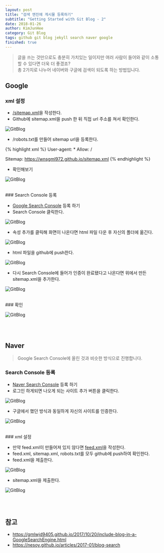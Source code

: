 ```yaml
---
layout: post
title: "검색 엔진에 게시물 등록하기"
subtitle: "Getting Started with Git Blog - 2"
date: 2018-01-26
author: KimJunHee
category: Git Blog
tags: github git blog jekyll search naver google
finished: true
---
```


> 글을 쓰는 것만으로도 충분히 가치있는 일이지만 여러 사람이 들어와 같이 소통할 수 있다면 더욱 더 좋겠죠? <br/>총 2가지로 나누어 네이버와 구글에 검색이 되도록 하는 방법입니다.

## Google

### xml 설정

* [/sitemap.xml](https://github.com/wnsgml972/wnsgml972.github.io/blob/master/sitemap.xml "sitemap.xml")을 작성한다.
* Github에 sitemap.xml을 push 한 뒤 직접 url 주소를 쳐서 확인한다.

![GitBlog](/assets/images/gitBlog/2/gitBlog_sitexml.png "site.xml")

* /robots.txt를 만들어 sitemap url을 등록한다.

{% highlight xml %}
User-agent: *
Allow: /

Sitemap: https://wnsgml972.github.io/sitemap.xml
{% endhighlight %}

* 확인해보기

![GitBlog](/assets/images/gitBlog/2/gitBlog_sitemapRobot.png "Confirm")


<br/>
### Search Console 등록

* [Google Search Console](https://www.google.com/webmasters/#?modal_active=none "Google Search") 등록 하기
* Search Console 클릭한다.

![GitBlog](/assets/images/gitBlog/2/gitBlog_search-console.png "Search")

* 속성 추가를 클릭해 화면이 나온다면 html 파일 다운 후 자신의 폴더에 옮긴다.

![GitBlog](/assets/images/gitBlog/2/gitBlog_complete.png "Complete")

* html 파일을 github에 push한다.

![GitBlog](/assets/images/gitBlog/2/gitBlog_googlehtml.png "Google HTML")

* 다시 Search Console에 들어가 인증이 완료됐다고 나온다면 위에서 만든 sitemap.xml을 추가한다.

![GitBlog](/assets/images/gitBlog/2/gitBlog_addSitexml.png "Add Site XML")


<br/>
### 확인

![GitBlog](/assets/images/gitBlog/2/gitBlog_complete2.png "Complete")



<br/><br/>
## Naver

> Google Search Console에 올린 것과 비슷한 방식으로 진행합니다.

### Search Console 등록

* [Naver Search Console](https://www.google.com/webmasters/#?modal_active=none "Google Search") 등록 하기
* 로그인 하게되면 나오게 되는 사이트 추가 버튼을 클릭한다.

![GitBlog](/assets/images/gitBlog/2/gitBlog_addNaver.png "Add Naver")

* 구글에서 했던 방식과 동일하게 자신의 사이트를 인증한다.

![GitBlog](/assets/images/gitBlog/2/gitBlog_naverEnroll.png "Add Naver")


<br/>
### xml 설정

* 만약 feed.xml이 만들어져 있지 않다면 [feed.xml](https://github.com/wnsgml972/wnsgml972.github.io/blob/master/feed.xml "feed.xml")을 작성한다.
* feed.xml, sitemap.xml, robots.txt를 모두 github에 push하여 확인한다.
* feed.xml을 제출한다.

![GitBlog](/assets/images/gitBlog/2/gitBlog_addFeed.png "Add Feed")

* sitemap.xml을 제출한다.

![GitBlog](/assets/images/gitBlog/2/gitBlog_addSitemap.png "Add Site")

<br/><br/>
## 참고

* <https://gmlwjd9405.github.io/2017/10/20/include-blog-in-a-GoogleSearchEngine.html>
* <https://nesoy.github.io/articles/2017-01/blog-search>
